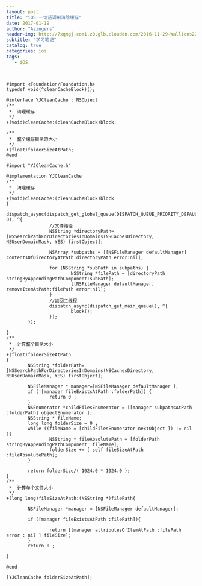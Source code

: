 ```yaml
---
layout: post
title: "iOS 一句话调用清除缓存"
date: 2017-01-19
author: "Asingers"
header-img: http://7xqmgj.com1.z0.glb.clouddn.com/2016-11-29-Wallions22023.jpeg
subtitle: "学习笔记"
catalog: true
categories: ios
tags:
   - iOS
      
---
```



	#import <Foundation/Foundation.h>
	typedef void(^cleanCacheBlock)();

	@interface YJCleanCache : NSObject
	/**
	 *  清理缓存
	 */
	+(void)cleanCache:(cleanCacheBlock)block;

	/**
	 *  整个缓存目录的大小
	 */
	+(float)folderSizeAtPath;
	@end
	
	#import "YJCleanCache.h"

	@implementation YJCleanCache
	/**
	 *  清理缓存
	 */
	+(void)cleanCache:(cleanCacheBlock)block
	{
			dispatch_async(dispatch_get_global_queue(DISPATCH_QUEUE_PRIORITY_DEFAULT, 0), ^{
					//文件路径
					NSString *directoryPath=[NSSearchPathForDirectoriesInDomains(NSCachesDirectory, NSUserDomainMask, YES) firstObject];

					NSArray *subpaths = [[NSFileManager defaultManager] contentsOfDirectoryAtPath:directoryPath error:nil];

					for (NSString *subPath in subpaths) {
							NSString *filePath = [directoryPath stringByAppendingPathComponent:subPath];
							[[NSFileManager defaultManager] removeItemAtPath:filePath error:nil];
					}
					//返回主线程
					dispatch_async(dispatch_get_main_queue(), ^{
							block();
					});
			});

	}
	/**
	 *  计算整个目录大小
	 */
	+(float)folderSizeAtPath
	{
			NSString *folderPath=[NSSearchPathForDirectoriesInDomains(NSCachesDirectory, NSUserDomainMask, YES) firstObject];

			NSFileManager * manager=[NSFileManager defaultManager ];
			if (![manager fileExistsAtPath :folderPath]) {
					return 0 ;
			}
			NSEnumerator *childFilesEnumerator = [[manager subpathsAtPath :folderPath] objectEnumerator ];
			NSString * fileName;
			long long folderSize = 0 ;
			while ((fileName = [childFilesEnumerator nextObject ]) != nil ){
					NSString * fileAbsolutePath = [folderPath stringByAppendingPathComponent :fileName];
					folderSize += [ self fileSizeAtPath :fileAbsolutePath];
			}

			return folderSize/( 1024.0 * 1024.0 );
	}
	/**
	 *  计算单个文件大小
	 */
	+(long long)fileSizeAtPath:(NSString *)filePath{

			NSFileManager *manager = [NSFileManager defaultManager];

			if ([manager fileExistsAtPath :filePath]){

					return [[manager attributesOfItemAtPath :filePath error : nil ] fileSize];
			}
			return 0 ;

	}

	@end
	
	[YJCleanCache folderSizeAtPath];

